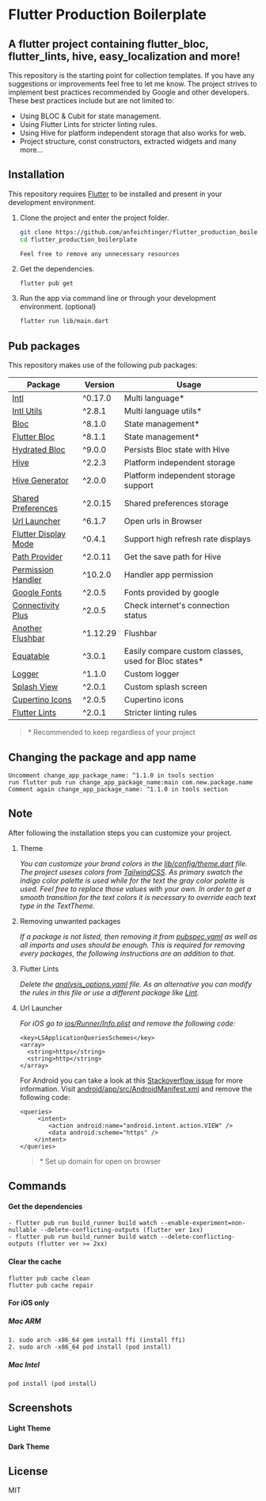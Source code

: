 # Flutter Production Boilerplate

## A flutter project containing flutter\_bloc, flutter\_lints, hive, easy\_localization and more!

This repository is the starting point for collection templates. If you have any suggestions or improvements feel free to let me know. The project strives to implement best practices recommended by Google and other developers. These best practices include but are not limited to:

- Using BLOC & Cubit for state management.
- Using Flutter Lints for stricter linting rules.
- Using Hive for platform independent storage that also works for web.
- Project structure, const constructors, extracted widgets and many more...

## Installation

This repository requires [Flutter](https://flutter.dev/docs/get-started/install) to be installed and present in your development environment.

1. Clone the project and enter the project folder.

    ```sh
    git clone https://github.com/anfeichtinger/flutter_production_boilerplate.git
    cd flutter_production_boilerplate
    ```

    ```
    Feel free to remove any unnecessary resources
    ```

2. Get the dependencies.

    ```sh
    flutter pub get
    ```

3. Run the app via command line or through your development environment. (optional)

    ```sh
    flutter run lib/main.dart
    ```

## Pub packages

This repository makes use of the following pub packages:

| Package                                                              | Version  | Usage                                                |
|----------------------------------------------------------------------|----------|------------------------------------------------------|
| [Intl](https://pub.dev/packages/intl)                                | ^0.17.0  | Multi language*                                      |
| [Intl Utils](https://pub.dev/packages/intl_utils)                    | ^2.8.1   | Multi language utils*                                |
| [Bloc](https://pub.dev/packages/bloc)                                | ^8.1.0   | State management*                                    |
| [Flutter Bloc](https://pub.dev/packages/flutter_bloc)                | ^8.1.1   | State management*                                    |
| [Hydrated Bloc](https://pub.dev/packages/hydrated_bloc)              | ^9.0.0   | Persists Bloc state with Hive                        |
| [Hive](https://pub.dev/packages/hive)                                | ^2.2.3   | Platform independent storage                         |
| [Hive Generator](https://pub.dev/packages/hive_generator)            | ^2.0.0   | Platform independent storage support                 |
| [Shared Preferences](https://pub.dev/packages/shared_preferences)    | ^2.0.15  | Shared preferences storage                           |
| [Url Launcher](https://pub.dev/packages/url_launcher)                | ^6.1.7   | Open urls in Browser                                 |
| [Flutter Display Mode](https://pub.dev/packages/flutter_displaymode) | ^0.4.1   | Support high refresh rate displays                   |
| [Path Provider](https://pub.dev/packages/path_provider)              | ^2.0.11  | Get the save path for Hive                           |
| [Permission Handler](https://pub.dev/packages/permission_handler)    | ^10.2.0  | Handler app permission                               |
| [Google Fonts](https://pub.dev/packages/google_fonts)                | ^2.0.5   | Fonts provided by google                             |
| [Connectivity Plus](https://pub.dev/packages/connectivity_plus)      | ^2.0.5   | Check internet's connection status                   |
| [Another Flushbar](https://pub.dev/packages/another_flushbar)        | ^1.12.29 | Flushbar                                             |
| [Equatable](https://pub.dev/packages/equatable)                      | ^3.0.1   | Easily compare custom classes, used for Bloc states* |
| [Logger](https://pub.dev/packages/logger)                            | ^1.1.0   | Custom logger                                        |
| [Splash View](https://pub.dev/packages/splash_view)                  | ^2.0.1   | Custom splash screen                                 |
| [Cupertino Icons](https://pub.dev/packages/cupertino_icons)          | ^2.0.5   | Cupertino icons                                      |
| [Flutter Lints](https://pub.dev/packages/flutter_lints)              | ^2.0.1   | Stricter linting rules                               |

> \* Recommended to keep regardless of your project

## Changing the package and app name

```
Uncomment change_app_package_name: ^1.1.0 in tools section
run flutter pub run change_app_package_name:main com.new.package.name
Comment again change_app_package_name: ^1.1.0 in tools section
```

## Note

After following the installation steps you can customize your project.

1. Theme

   _You can customize your brand colors in the [lib/config/theme.dart](./lib/common/app_themes.dart) file. The project useses colors from [TailwindCSS](https://tailwindcss.com/docs/customizing-colors). As primary swatch the indigo color palette is used while for the text the gray color palette is used. Feel free to replace those values with your own. In order to get a smooth transition for the text colors it is necessary to override each text type in the TextTheme._

2. Removing unwanted packages

   _If a package is not listed, then removing it from [pubspec.yaml](./pubspec.yaml) as well as all imports and uses should be enough. This is required for removing every packages, the following instructions are an addition to that._

3. Flutter Lints

   _Delete the [analysis_options.yaml](./analysis_options.yaml) file. As an alternative you can modify the rules in this file or use a different package like [Lint](https://pub.dev/packages/lint)._

5. Url Launcher

   _For iOS go to [ios/Runner/Info.plist](./ios/Runner/Info.plist) and remove the following code:_

    ```
    <key>LSApplicationQueriesSchemes</key>
    <array>
      <string>https</string>
      <string>http</string>
    </array>
    ```

   For Android you can take a look at this [Stackoverflow issue](https://stackoverflow.com/a/65082750) for more information. Visit [android/app/src/AndroidManifest.xml](./android/app/src/main/AndroidManifest.xml) and remove the
   following code:

    ```
    <queries>
         <intent>
            <action android:name="android.intent.action.VIEW" />
            <data android:scheme="https" />
        </intent>
    </queries>
    ```
   > \* Set up domain for open on browser

## Commands

#### Get the dependencies

```
- flutter pub run build_runner build watch --enable-experiment=non-nullable --delete-conflicting-outputs (flutter ver 1xx)
- flutter pub run build_runner build watch --delete-conflicting-outputs (flutter ver >= 2xx)  
```

#### Clear the cache

```
flutter pub cache clean
flutter pub cache repair
```

#### For iOS only

##### Mac ARM

```
1. sudo arch -x86_64 gem install ffi (install ffi)
2. sudo arch -x86_64 pod install (pod install)
```

##### Mac Intel

```
pod install (pod install)
```

## Screenshots

#### Light Theme

#### Dark Theme

## License

MIT